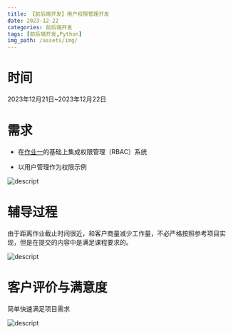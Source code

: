 ```yaml
---
title: 【前后端开发】用户权限管理开发
date: 2023-12-22
categories: 前后端开发
tags: [前后端开发,Python]  
img_path: /assets/img/
---
```


# 时间

2023年12月21日\~2023年12月22日

# 需求

-   在[作业一](https://eduassistpro.github.io/posts/%E5%89%8D%E5%90%8E%E7%AB%AF%E5%BC%80%E5%8F%91-%E4%BC%81%E4%B8%9A%E8%88%86%E6%83%85%E4%BF%A1%E6%81%AF%E5%B1%95%E7%A4%BA/)的基础上集成权限管理（RBAC）系统

-   以用户管理作为权限示例

![descript](RBAC系统设计实现/media/image1.jpg)

# 辅导过程

由于距离作业截止时间很近，和客户商量减少工作量，不必严格按照参考项目实现，但是在提交的内容中是满足课程要求的。

![descript](RBAC系统设计实现/media/image2.png)

# 客户评价与满意度

简单快速满足项目需求

![descript](RBAC系统设计实现/media/image3.png)
